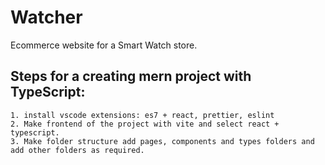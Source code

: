 # Watcher

Ecommerce website for a Smart Watch store.

## Steps for a creating mern project with TypeScript:

    1. install vscode extensions: es7 + react, prettier, eslint
    2. Make frontend of the project with vite and select react + typescript.
    3. Make folder structure add pages, components and types folders and add other folders as required.
